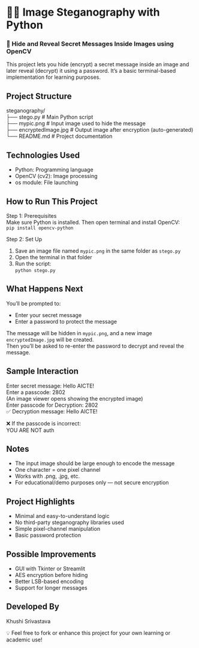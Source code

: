 # 🕵️‍♂️ Image Steganography with Python

### 🔐 Hide and Reveal Secret Messages Inside Images using OpenCV

This project lets you hide (encrypt) a secret message inside an image and later reveal (decrypt) it using a password. It’s a basic terminal-based implementation for learning purposes.

## Project Structure

steganography/  
├── stego.py              # Main Python script  
├── mypic.png             # Input image used to hide the message  
├── encryptedImage.jpg    # Output image after encryption (auto-generated)  
└── README.md             # Project documentation

## Technologies Used

- Python: Programming language  
- OpenCV (cv2): Image processing  
- os module: File launching

## How to Run This Project

Step 1: Prerequisites  
Make sure Python is installed. Then open terminal and install OpenCV:  
`pip install opencv-python`

Step 2: Set Up  
1. Save an image file named `mypic.png` in the same folder as `stego.py`  
2. Open the terminal in that folder  
3. Run the script:  
`python stego.py`

## What Happens Next

You’ll be prompted to:  
- Enter your secret message  
- Enter a password to protect the message  

The message will be hidden in `mypic.png`, and a new image `encryptedImage.jpg` will be created.  
Then you’ll be asked to re-enter the password to decrypt and reveal the message.

## Sample Interaction

Enter secret message: Hello AICTE!  
Enter a passcode: 2802  
(An image viewer opens showing the encrypted image)  
Enter passcode for Decryption: 2802  
✅ Decryption message: Hello AICTE!

❌ If the passcode is incorrect:  
YOU ARE NOT auth

## Notes

- The input image should be large enough to encode the message  
- One character = one pixel channel  
- Works with .png, .jpg, etc.  
- For educational/demo purposes only — not secure encryption

## Project Highlights

- Minimal and easy-to-understand logic  
- No third-party steganography libraries used  
- Simple pixel-channel manipulation  
- Basic password protection

## Possible Improvements

- GUI with Tkinter or Streamlit  
- AES encryption before hiding  
- Better LSB-based encoding  
- Support for longer messages

## Developed By

Khushi Srivastava  

💡 Feel free to fork or enhance this project for your own learning or academic use!
